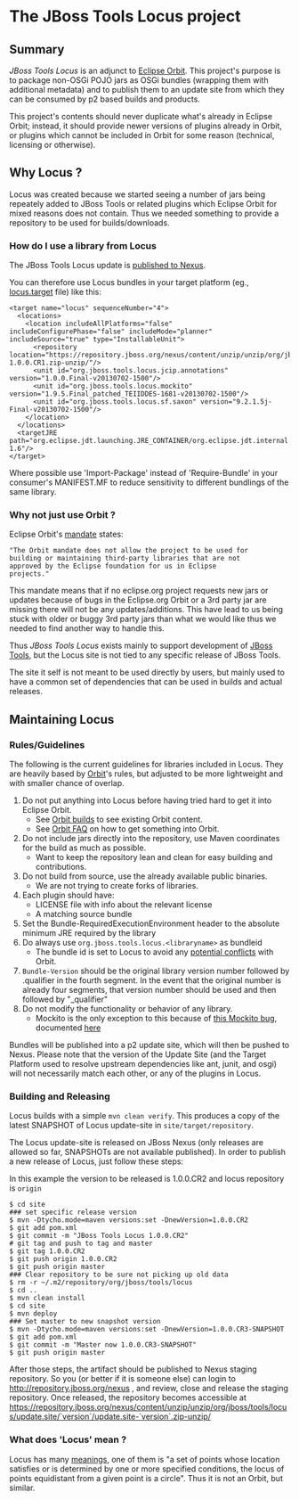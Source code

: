 # The JBoss Tools Locus project

## Summary

_JBoss Tools Locus_ is an adjunct to [Eclipse Orbit](http://www.eclipse.org/orbit/). This project's purpose is to package non-OSGi POJO jars as OSGi bundles (wrapping them with additional metadata) and to publish them to an update site from which they can be consumed by p2 based builds and products. 

This project's contents should never duplicate what's already in Eclipse Orbit; instead, it should provide newer versions of plugins already in Orbit, or plugins which cannot be included in Orbit for some reason (technical, licensing or otherwise).

## Why Locus ? 

Locus was created because we started seeing a number of jars being repeately added to JBoss Tools or related plugins which Eclipse Orbit for mixed reasons does not contain. Thus we needed something to provide a repository to be used for builds/downloads.

### How do I use a library from Locus

The JBoss Tools Locus update is [published to Nexus](https://repository.jboss.org/nexus/content/unzip/unzip/org/jboss/tools/locus/update.site/).

You can therefore use Locus bundles in your target platform (eg., [locus.target](https://github.com/Teiid-Designer/teiid-designer/blob/master/target-platform/locus.target) file) like this:

    <target name="locus" sequenceNumber="4">
      <locations>
        <location includeAllPlatforms="false" includeConfigurePhase="false" includeMode="planner" includeSource="true" type="InstallableUnit">
          <repository location="https://repository.jboss.org/nexus/content/unzip/unzip/org/jboss/tools/locus/update.site/1.0.0.CR1/update.site-1.0.0.CR1.zip-unzip/"/>
          <unit id="org.jboss.tools.locus.jcip.annotations" version="1.0.0.Final-v20130702-1500"/>
          <unit id="org.jboss.tools.locus.mockito" version="1.9.5.Final_patched_TEIIDDES-1681-v20130702-1500"/>
          <unit id="org.jboss.tools.locus.sf.saxon" version="9.2.1.5j-Final-v20130702-1500"/>
        </location>
      </locations>
      <targetJRE path="org.eclipse.jdt.launching.JRE_CONTAINER/org.eclipse.jdt.internal.debug.ui.launcher.StandardVMType/JavaSE-1.6"/>
    </target>

Where possible use 'Import-Package' instead of 'Require-Bundle' in your consumer's MANIFEST.MF to reduce sensitivity to different bundlings of the same library.

### Why not just use Orbit ? 

Eclipse Orbit's [mandate](http://www.eclipse.org/orbit/) states:

	"The Orbit mandate does not allow the project to be used for
	building or maintaining third-party libraries that are not
	approved by the Eclipse foundation for us in Eclipse
	projects."

This mandate means that if no eclipse.org project requests new jars or updates because of bugs in the
Eclipse.org Orbit or a 3rd party jar are missing there will not be any updates/additions. This have lead to us being
stuck with older or buggy 3rd party jars than what we would like thus we needed to find another way to handle this.

Thus _JBoss Tools Locus_ exists mainly to support development of [JBoss Tools](http://jboss.org/tools), but
the Locus site is not tied to any specific release of JBoss Tools. 

The site it self is not meant to be used directly by users, but mainly used to have a common set of dependencies that
can be used in builds and actual releases.

## Maintaining Locus

### Rules/Guidelines

The following is the current guidelines for libraries included in Locus.
They are heavily based by [Orbit](http://wiki.eclipse.org/Adding_Bundles_to_Orbit)'s rules, but adjusted to be more lightweight and with smaller chance of overlap.

1. Do not put anything into Locus before having tried hard to get it into Eclipse Orbit.
    * See [Orbit builds](http://download.eclipse.org/tools/orbit/downloads/) to see existing Orbit content. 
    * See [Orbit FAQ](http://wiki.eclipse.org/index.php/Orbit_Faq) on how to get something into Orbit.
1. Do not include jars directly into the repository, use Maven coordinates for the build as much as possible.
    * Want to keep the repository lean and clean for easy building and contributions.
1. Do not build from source, use the already available public binaries.
    * We are not trying to create forks of libraries.
1. Each plugin should have:
    * LICENSE file with info about the relevant license
    * A matching source bundle
1. Set the Bundle-RequiredExecutionEnvironment header to the absolute minimum JRE required by the library
1. Do always use `org.jboss.tools.locus.<libraryname>` as bundleid
    * The bundle id is set to Locus to avoid any [potential conflicts](http://wiki.eclipse.org/Bundle_Naming) with Orbit.
1. `Bundle-Version` should be the original library version number followed by .qualifier in the fourth segment. In the event that the original number is already four segments, that version number should be used and then followed by "_qualifier"
1. Do not modify the functionality or behavior of any library.
    * Mockito is the only exception to this because of [this Mockito bug](https://groups.google.com/forum/?hl=en&fromgroups=#!topic/mockito/eLE186uE0uc), documented [here](https://issues.jboss.org/browse/JBIDE-14315)

Bundles will be published into a p2 update site, which will then be pushed to Nexus. 
Please note that the version of the Update Site (and the Target Platform used to resolve upstream 
dependencies like ant, junit, and osgi) will not necessarily match each other, or any of the plugins 
in Locus.


### Building and Releasing

Locus builds with a simple `mvn clean verify`. This produces a copy of the latest SNAPSHOT of Locus update-site in `site/target/repository`.

The Locus update-site is released on JBoss Nexus (only releases are allowed so far, SNAPSHOTs are not available published). In order to publish a new release of Locus, just follow these steps:

In this example the version to be released is 1.0.0.CR2 and locus repository is `origin`

    $ cd site
    ### set specific release version
    $ mvn -Dtycho.mode=maven versions:set -DnewVersion=1.0.0.CR2
    $ git add pom.xml
    $ git commit -m "JBoss Tools Locus 1.0.0.CR2"
    # git tag and push to tag and master
    $ git tag 1.0.0.CR2
    $ git push origin 1.0.0.CR2
    $ git push origin master
    ### Clear repository to be sure not picking up old data
    $ rm -r ~/.m2/repository/org/jboss/tools/locus
    $ cd ..
    $ mvn clean install
    $ cd site
    $ mvn deploy
    ### Set master to new snapshot version
    $ mvn -Dtycho.mode=maven versions:set -DnewVersion=1.0.0.CR3-SNAPSHOT
    $ git add pom.xml
    $ git commit -m "Master now 1.0.0.CR3-SNAPSHOT"
    $ git push origin master

After those steps, the artifact should be published to Nexus staging repository. So you (or better if it is someone else) can login to http://repository.jboss.org/nexus , and review, close and release the staging repository. Once released, the repository becomes accessible at https://repository.jboss.org/nexus/content/unzip/unzip/org/jboss/tools/locus/update.site/`version`/update.site-`version`.zip-unzip/

### What does 'Locus' mean ?

Locus has many [meanings](http://www.thefreedictionary.com/locus), one of them is "a set of points whose location satisfies or is determined by one or more specified conditions, the locus of points equidistant from a given point is a circle". Thus it is not an Orbit, but similar.
